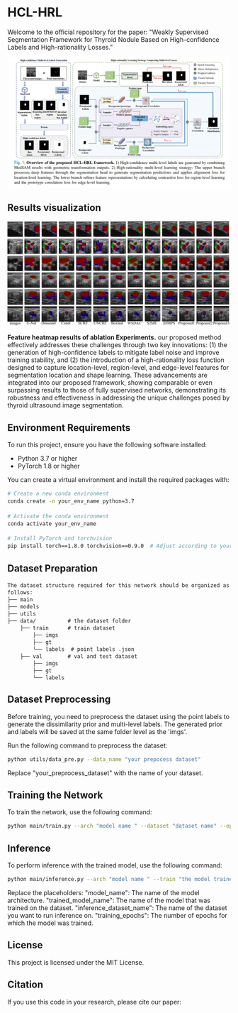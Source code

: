 # HCL-HRL

Welcome to the official repository for the paper: "Weakly Supervised Segmentation Framework for Thyroid Nodule Based on High-confidence Labels and High-rationality Losses."
<div style="text-align: center;">
  <img src="framework.jpg" width="900"  />
</div>

## Results visualization
<div style="text-align: center;">
  <img src="compare_results.png" width="900"  />
</div>

**Feature heatmap results of ablation Experiments.** our proposed method effectively addresses these challenges through two key innovations: (1) the generation of high-confidence labels to mitigate label noise and improve training stability, and (2) the introduction of a high-rationality loss function designed to capture location-level, region-level, and edge-level features for segmentation location and shape learning. These advancements are integrated into our proposed framework, showing comparable or even surpassing results to those of fully supervised networks, demonstrating its robustness and effectiveness in addressing the unique challenges posed by thyroid ultrasound image segmentation.


## Environment Requirements

To run this project, ensure you have the following software installed:
- Python 3.7 or higher
- PyTorch 1.8 or higher

You can create a virtual environment and install the required packages with:

```bash
# Create a new conda environment
conda create -n your_env_name python=3.7

# Activate the conda environment
conda activate your_env_name

# Install PyTorch and torchvision
pip install torch==1.8.0 torchvision==0.9.0  # Adjust according to your CUDA version
```


## Dataset Preparation
```
The dataset structure required for this network should be organized as follows:
├── main
├── models
├── utils
├── data/          # the dataset folder
    ├── train      # train dataset
        ├── imgs    
        ├── gt      
        └── labels  # point labels .json
    ├── val        # val and test dataset
        ├── imgs
        ├── gt
        └── labels
```

## Dataset Preprocessing
Before training, you need to preprocess the dataset using the point labels to generate the dissimilarity prior and multi-level labels. The generated prior and labels will be saved at the same folder level as the 'imgs'.

Run the following command to preprocess the dataset:
```bash
python utils/data_pre.py --data_name "your prepocess dataset"
```
Replace "your_preprocess_dataset" with the name of your dataset.

## Training the Network
To train the network, use the following command:
```bash
python main/train.py --arch "model name " --dataset "dataset name" --epochs "training epochs"
```

## Inference
To perform inference with the trained model, use the following command:
```bash
python main/inference.py --arch "model name " --train "the model trained on which dataset" --dataset "inference dataset name" --epochs "training epochs"
```
Replace the placeholders:
"model_name": The name of the model architecture.
"trained_model_name": The name of the model that was trained on the dataset.
"inference_dataset_name": The name of the dataset you want to run inference on.
"training_epochs": The number of epochs for which the model was trained.

## License
This project is licensed under the MIT License.

## Citation
If you use this code in your research, please cite our paper:
```

```
